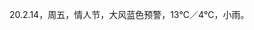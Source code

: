 <link href="../../css/style.css" rel="stylesheet" type="text/css" />

<span class="fzzy">20.2.14，周五，情人节，大风蓝色预警，13℃／4℃，小雨。

